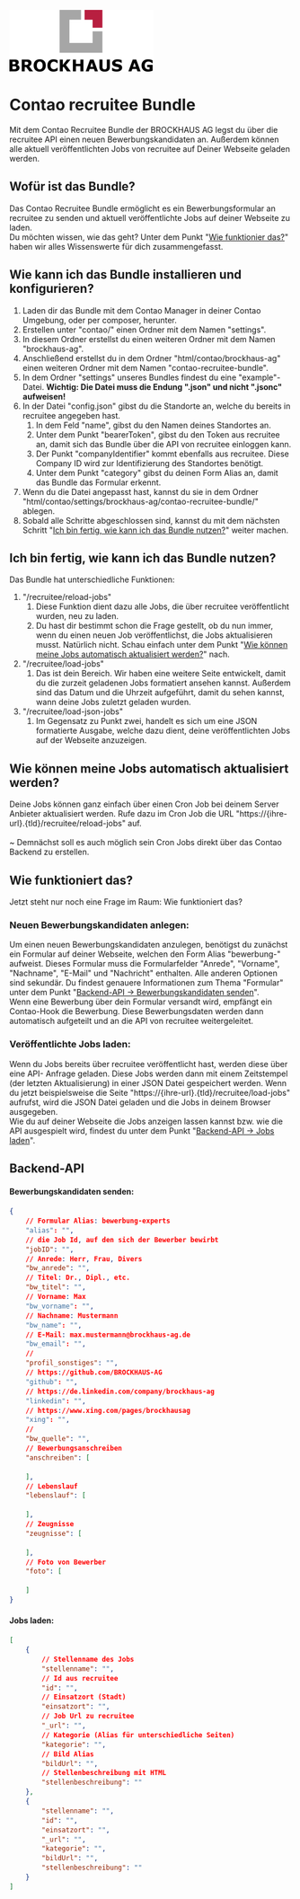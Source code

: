 ![Alt text](docs/logo.svg?raw=true "logo")


# **Contao recruitee Bundle**
Mit dem Contao Recruitee Bundle der BROCKHAUS AG legst du über die recruitee API einen neuen 
Bewerbungskandidaten an. Außerdem können alle aktuell veröffentlichten Jobs von recruitee auf 
Deiner Webseite geladen werden. 


## **Wofür ist das Bundle?**
Das Contao Recruitee Bundle ermöglicht es ein Bewerbungsformular an recruitee zu senden und 
aktuell veröffentlichte Jobs auf deiner Webseite zu laden.</br>
Du möchten wissen, wie das geht? Unter dem Punkt "[Wie funktionier das?](#wie-funktioniert-das)" 
haben wir alles Wissenswerte für dich zusammengefasst. 


## **Wie kann ich das Bundle installieren und konfigurieren?**
1. Laden dir das Bundle mit dem Contao Manager in deiner Contao Umgebung, oder per composer, 
   herunter.
2. Erstellen unter "contao/" einen Ordner mit dem Namen "settings". 
3. In diesem Ordner erstellst du einen weiteren Ordner mit dem Namen "brockhaus-ag". 
4. Anschließend erstellst du in dem Ordner "html/contao/brockhaus-ag" einen weiteren Ordner 
   mit dem Namen "contao-recruitee-bundle". 
5. In dem Ordner "settings" unseres Bundles findest du eine "example"-Datei. **Wichtig: Die Datei 
   muss die Endung ".json" und nicht ".jsonc" aufweisen!**
6. In der Datei "config.json" gibst du die Standorte an, welche du bereits in recruitee angegeben hast. 
   1. In dem Feld "name", gibst du den Namen deines Standortes an. 
   2. Unter dem Punkt "bearerToken", gibst du den Token aus recruitee an, damit sich das Bundle über 
      die API von recruitee einloggen kann. 
   3. Der Punkt "companyIdentifier" kommt ebenfalls aus recruitee. Diese Company ID wird zur 
      Identifizierung des Standortes benötigt. 
   4. Unter dem Punkt "category" gibst du deinen Form Alias an, damit das Bundle das Formular erkennt. 
7. Wenn du die Datei angepasst hast, kannst du sie in dem Ordner 
   "html/contao/settings/brockhaus-ag/contao-recruitee-bundle/" ablegen. 
8. Sobald alle Schritte abgeschlossen sind, kannst du mit dem nächsten Schritt "[Ich bin fertig, wie kann 
   ich das Bundle nutzen?](#ich-bin-fertig-wie-kann-ich-das-bundle-nutzen)" weiter machen. 


## **Ich bin fertig, wie kann ich das Bundle nutzen?**
Das Bundle hat unterschiedliche Funktionen: 
1. "/recruitee/reload-jobs" 
   1. Diese Funktion dient dazu alle Jobs, die über recruitee veröffentlicht wurden, neu zu laden.  
   2. Du hast dir bestimmt schon die Frage gestellt, ob du nun immer, wenn du einen neuen Job 
      veröffentlichst, die Jobs aktualisieren musst. Natürlich nicht. Schau einfach unter dem Punkt 
      "[Wie können meine Jobs automatisch aktualisiert werden?](#wie-knnen-meine-jobs-automatisch-aktualisiert-werden)" 
      nach. 
2. "/recruitee/load-jobs" 
   1. Das ist dein Bereich. Wir haben eine weitere Seite entwickelt, damit du die zurzeit geladenen 
      Jobs formatiert ansehen kannst. Außerdem sind das Datum und die Uhrzeit aufgeführt, damit du 
      sehen kannst, wann deine Jobs zuletzt geladen wurden.
3. "/recruitee/load-json-jobs" 
   1. Im Gegensatz zu Punkt zwei, handelt es sich um eine JSON formatierte Ausgabe, welche dazu 
      dient, deine veröffentlichten Jobs auf der Webseite anzuzeigen. 


## **Wie können meine Jobs automatisch aktualisiert werden?**
Deine Jobs können ganz einfach über einen Cron Job bei deinem Server Anbieter aktualisiert werden. 
Rufe dazu im Cron Job die URL "https://{ihre-url}.{tld}/recruitee/reload-jobs" auf. </br>
</br>
~ Demnächst soll es auch möglich sein Cron Jobs direkt über das Contao Backend zu erstellen.


## **Wie funktioniert das?**
Jetzt steht nur noch eine Frage im Raum: Wie funktioniert das?  

### **Neuen Bewerbungskandidaten anlegen:**
Um einen neuen Bewerbungskandidaten anzulegen, benötigst du zunächst ein Formular auf deiner Webseite, 
welchen den Form Alias "bewerbung-" aufweist. Dieses Formular muss die Formularfelder "Anrede", 
"Vorname", "Nachname", "E-Mail" und "Nachricht" enthalten. Alle anderen Optionen sind sekundär. Du 
findest genauere Informationen zum Thema "Formular" unter dem Punkt "[Backend-API -> Bewerbungskandidaten 
senden](#bewerbungskandidaten-senden)". </br>
Wenn eine Bewerbung über dein Formular versandt wird, empfängt ein Contao-Hook die Bewerbung. Diese 
Bewerbungsdaten werden dann automatisch aufgeteilt und an die API von recruitee weitergeleitet. 

### **Veröffentlichte Jobs laden:**
Wenn du Jobs bereits über recruitee veröffentlicht hast, werden diese über eine API- Anfrage geladen. 
Diese Jobs werden dann mit einem Zeitstempel (der letzten Aktualisierung) in einer JSON Datei gespeichert 
werden. Wenn du jetzt beispielsweise die Seite "https://{ihre-url}.{tld}/recruitee/load-jobs" aufrufst, 
wird die JSON Datei geladen und die Jobs in deinem Browser ausgegeben. </br>
Wie du auf deiner Webseite die Jobs anzeigen lassen kannst bzw. wie die API ausgespielt wird, findest du 
unter dem Punkt "[Backend-API -> Jobs laden](#jobs-laden)".


## **Backend-API**
#### **Bewerbungskandidaten senden:**
```json lines
{
    // Formular Alias: bewerbung-experts
    "alias": "",
    // die Job Id, auf den sich der Bewerber bewirbt
    "jobID": "",
    // Anrede: Herr, Frau, Divers
    "bw_anrede": "",
    // Titel: Dr., Dipl., etc. 
    "bw_titel": "",
    // Vorname: Max
    "bw_vorname": "",
    // Nachname: Mustermann
    "bw_name": "",
    // E-Mail: max.mustermann@brockhaus-ag.de
    "bw_email": "",
    // 
    "profil_sonstiges": "",
    // https://github.com/BROCKHAUS-AG
    "github": "",
    // https://de.linkedin.com/company/brockhaus-ag
    "linkedin": "",
    // https://www.xing.com/pages/brockhausag
    "xing": "",
    //
    "bw_quelle": "",
    // Bewerbungsanschreiben
    "anschreiben": [

    ],
    // Lebenslauf
    "lebenslauf": [

    ],
    // Zeugnisse
    "zeugnisse": [

    ],
    // Foto von Bewerber
    "foto": [

    ]
}
```
#### **Jobs laden:**
```json lines
[
    {
        // Stellenname des Jobs
        "stellenname": "",
        // Id aus recruitee
        "id": "",
        // Einsatzort (Stadt)
        "einsatzort": "",
        // Job Url zu recruitee
        "_url": "",
        // Kategorie (Alias für unterschiedliche Seiten)
        "kategorie": "",
        // Bild Alias
        "bildUrl": "",
        // Stellenbeschreibung mit HTML
        "stellenbeschreibung": ""
    },
    {
        "stellenname": "",
        "id": "",
        "einsatzort": "",
        "_url": "",
        "kategorie": "",
        "bildUrl": "",
        "stellenbeschreibung": ""
    }
]
```